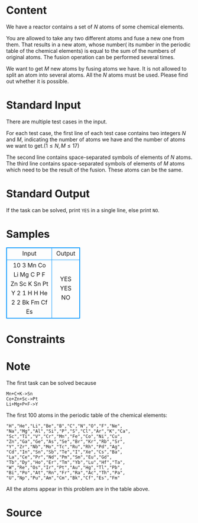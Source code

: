 
# Content

We have a reactor contains a set of $N$ atoms of some chemical elements. 

You are allowed to take any two different atoms and fuse a new one from them. That results in a new atom, whose number( its number in the periodic table of the chemical elements) is equal to the sum of the numbers of original atoms. The fusion operation can be performed several times.

We want to get $M$ new atoms by fusing atoms we have. It is not allowed to split an atom into several atoms. All the $N$ atoms must be used. Please find out whether it is possible.

# Standard Input

There are multiple test cases in the input.

For each test case, the first line of each test case contains two integers $N$ and $M$, indicating the number of atoms we have and the number of atoms we want to get.($1\leq N,M\leq 17$) 

The second line contains space-separated symbols of elements of $N$ atoms. The third line contains space-separated symbols of elements of $M$ atoms which need to be the result of the fusion. These atoms can be the same.

# Standard Output

If the task can be solved, print `YES` in a single line, else print `NO`.

# Samples

<style>
        table,table tr th, table tr td { border:1px solid #0094ff; }
        table { width: 200px; min-height: 25px; line-height: 25px; text-align: center; border-collapse: collapse;}   
    </style>
<table>
	<tr>
		<td>Input</td>
		<td>Output</td>
	</tr>
<tr><td>10 3
Mn Co Li Mg C P F Zn Sc K
Sn Pt Y
2 1
H H
He
2 2
Bk Fm
Cf Es</td><td>YES
YES
NO</td></tr></table>


# Constraints



# Note

The first task can be solved because 
```
Mn+C+K->Sn
Co+Zn+Sc->Pt
Li+Mg+P+F->Y
```

The first $100$ atoms in the periodic table of the chemical elements:
```
"H","He","Li","Be","B","C","N","O","F","Ne",
"Na","Mg","Al","Si","P","S","Cl","Ar","K","Ca",
"Sc","Ti","V","Cr","Mn","Fe","Co","Ni","Cu",
"Zn","Ga","Ge","As","Se","Br","Kr","Rb","Sr",
"Y","Zr","Nb","Mo","Tc","Ru","Rh","Pd","Ag",
"Cd","In","Sn","Sb","Te","I","Xe","Cs","Ba",
"La","Ce","Pr","Nd","Pm","Sm","Eu","Gd",
"Tb","Dy","Ho","Er","Tm","Yb","Lu","Hf","Ta",
"W","Re","Os","Ir","Pt","Au","Hg","Tl","Pb",
"Bi","Po","At","Rn","Fr","Ra","Ac","Th","Pa",
"U","Np","Pu","Am","Cm","Bk","Cf","Es","Fm" 
```

All the atoms appear in this problem are in the table above.

# Source


